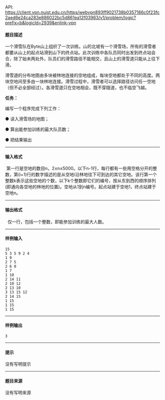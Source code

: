 API: https://client.vpn.nuist.edu.cn/https/webvpn893ff9021738b0357186c0f23fc2aed6e24ca283e886022bc5d861ea12f03963/v1/problem/logic?prefix=b&logicId=2939&enlink-vpn

#### 题目描述

一个滑雪队在Byte山上组织了一次训练。山的北坡有一个滑雪场，所有的滑雪者都要从山上的起点站滑到山下的终点站。此次训练中各队员同时出发到终点站会合，除了始末两处外，队员们的滑雪路径不能相交，且山上的滑雪道只能从上往下滑。

滑雪道的分布地图由多块被林地连接的空地组成，每块空地都处于不同的高度。两块空地间至多由一块林地连接。滑雪过程中，滑雪者可以选择路径访问任一空地（但不必全部经过）。各滑雪道只在空地相会，既不穿隧道，也不临空飞越。

**任务：**

编写一个程序完成下列工作：

● 读入滑雪场的地图；

● 算出能参加训练的最大队员数；

● 把结果输出

---

#### 输入格式

 第一行是空地的数目n，2≤n≤5000。以下n-1行，每行都有一些用空格分开的整数，第(i+1)行的数字描述的是从空地i沿林地往下可到达的其它空地。该行第一个整数k表示这些空地的个数，以下k个整数即它们的编号，按从东到西的顺序排列(即通向各空地的林地的位置)。空地从1到n编号。起点站建于空地1，终点站建于空地n。

---

#### 输出格式

  仅一行，包括一个整数，即能参加训练的最大人数。

---

#### 样例输入
```
15
5 3 5 9 2 4
1 9
2 7 5 
2 6 8
1 7
1 10
2 14 11
2 10 12
2 13 10
3 13 15 12
2 14 15
1 15
1 15
1 15

```

---

#### 样例输出
```
3
```

---

#### 提示

没有写明提示

---

#### 题目来源

没有写明来源